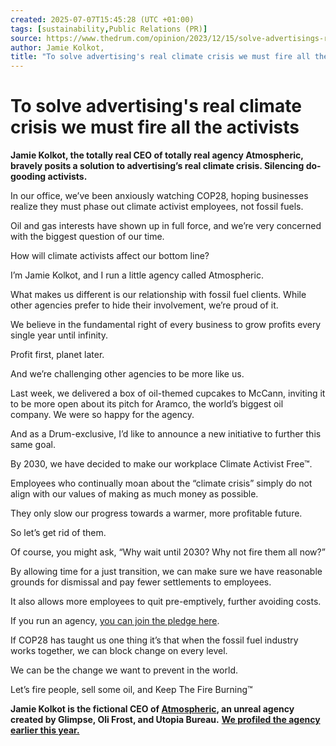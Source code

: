 ```yaml
---
created: 2025-07-07T15:45:28 (UTC +01:00)
tags: [sustainability,Public Relations (PR)]
source: https://www.thedrum.com/opinion/2023/12/15/solve-advertisings-real-climate-crisis-we-must-fire-all-the-activists
author: Jamie Kolkot,
title: "To solve advertising's real climate crisis we must fire all the activists"
---
```


# To solve advertising's real climate crisis we must fire all the activists

**Jamie Kolkot, the totally real CEO of totally real agency Atmospheric, bravely posits a solution to advertising’s real climate crisis. Silencing do-gooding activists.**

In our office, we’ve been anxiously watching COP28, hoping businesses realize they must phase out climate activist employees, not fossil fuels.

Oil and gas interests have shown up in full force, and we’re very concerned with the biggest question of our time.

How will climate activists affect our bottom line?

I’m Jamie Kolkot, and I run a little agency called Atmospheric.

What makes us different is our relationship with fossil fuel clients. While other agencies prefer to hide their involvement, we’re proud of it.

We believe in the fundamental right of every business to grow profits every single year until infinity.

Profit first, planet later.

And we’re challenging other agencies to be more like us.

Last week, we delivered a box of oil-themed cupcakes to McCann, inviting it to be more open about its pitch for Aramco, the world’s biggest oil company. We were so happy for the agency.

And as a Drum-exclusive, I’d like to announce a new initiative to further this same goal.

By 2030, we have decided to make our workplace Climate Activist Free™.

Employees who continually moan about the “climate crisis” simply do not align with our values of making as much money as possible.

They only slow our progress towards a warmer, more profitable future.

So let’s get rid of them.

Of course, you might ask, “Why wait until 2030? Why not fire them all now?”

By allowing time for a just transition, we can make sure we have reasonable grounds for dismissal and pay fewer settlements to employees.

It also allows more employees to quit pre-emptively, further avoiding costs.

If you run an agency, [you can join the pledge here](https://www.atmospheric.agency/climate-activist-free).

If COP28 has taught us one thing it’s that when the fossil fuel industry works together, we can block change on every level.

We can be the change we want to prevent in the world.

Let’s fire people, sell some oil, and Keep The Fire Burning™

**Jamie Kolkot is the fictional CEO of [Atmospheric](https://www.atmospheric.agency/), an unreal agency created by Glimpse, Oli Frost, and Utopia Bureau.** [**We profiled the agency earlier this year.**](https://www.thedrum.com/news/2023/11/23/why-fake-agency-pitching-saudi-aramco-s-account)
